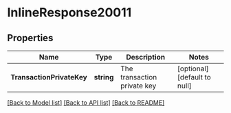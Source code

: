 # InlineResponse20011

## Properties
Name | Type | Description | Notes
------------ | ------------- | ------------- | -------------
**TransactionPrivateKey** | **string** | The transaction private key | [optional] [default to null]

[[Back to Model list]](../README.md#documentation-for-models) [[Back to API list]](../README.md#documentation-for-api-endpoints) [[Back to README]](../README.md)


